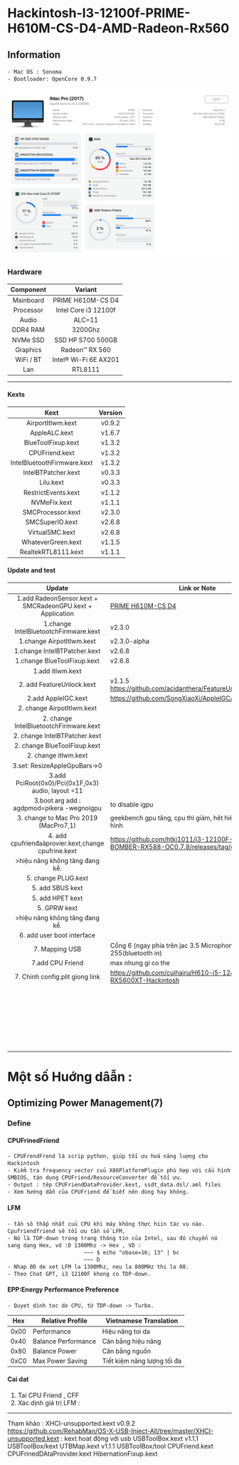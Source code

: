 # Hackintosh-I3-12100f-PRIME-H610M-CS-D4-AMD-Radeon-Rx560

## Information
    - Mac OS : Sonoma
    - Bootloader: OpenCore 0.9.7
![Alt text](image.png)

### Hardware

| Component |        Variant        |
| :-------: | :-------------------: |
| Mainboard |   PRIME H610M-CS D4   |
| Processor | Intel Core i3 12100f  |
|   Audio   |        ALC=11         |
| DDR4 RAM  |        3200Ghz        |
| NVMe SSD  |   SSD HP S700 500GB   |
| Graphics  |    Radeon™ RX 560     |
| WiFi / BT | Intel® Wi-Fi 6E AX201 |
|    Lan    |        RTL8111        |

---

#### Kexts

|            Kext             | Version |
| :-------------------------: | :-----: |
|      AirportItlwm.kext      | v0.9.2  |
|        AppleALC.kext        | v1.6.7  |
|     BlueToolFixup.kext      | v1.3.2  |
|       CPUFriend.kext        | v1.3.2  |
| IntelBluetoothFirmware.kext | v1.3.2  |
|     IntelBTPatcher.kext     | v0.3.3  |
|          Lilu.kext          | v0.3.3  |
|     RestrictEvents.kext     | v1.1.2  |
|        NVMeFix.kext         | v1.1.1  |
|      SMCProcessor.kext      | v2.3.0  |
|       SMCSuperIO.kext       | v2.6.8  |
|       VirtualSMC.kext       | v2.6.8  |
|     WhateverGreen.kext      | v1.1.5  |
|     RealtekRTL8111.kext     | v1.1.1  |


#### Update and test

|                           Update                            | Link or Note                                                                          | Result |
| :---------------------------------------------------------: | ------------------------------------------------------------------------------------- | ------ |
| 1.add RadeonSensor.kext  +  SMCRadeonGPU.kext + Application | [PRIME H610M-CS D4](https://github.com/aluveitie/RadeonSensor)                        | OK     |
|            1.change IntelBluetootchFirmware.kext            | v2.3.0                                                                                | NG     |
|                  1.change AirpotItlwm.kext                  | v2.3.0-alpha                                                                          | NG     |
|                1.change IntelBTPatcher.kext                 | v2.6.8                                                                                | NG     |
|                 1.change BlueToolFixup.kext                 | v2.6.8                                                                                | NG     |
|                      1.add itlwm.kext                       |                                                                                       | NG     |
|                  2. add FeatureUnlock.kext                  | v1.1.5 https://github.com/acidanthera/FeatureUnlock/releases                          | Keep   |
|                     2.add AppleIGC.kext                     | https://github.com/SongXiaoXi/AppleIGC/releases/tag/v1.4                              | Keep   |
|                2. change   AirpotItlwm.kext                 |                                                                                       | NG     |
|           2. change IntelBluetootchFirmware.kext            |                                                                                       | NG     |
|                2. change IntelBTPatcher.kext                |                                                                                       | NG     |
|                2. change BlueToolFixup.kext                 |                                                                                       | NG     |
|                    2. change itlwm.kext                     |                                                                                       | NG     |
|                3.set: ResizeAppleGpuBars->0                 |                                                                                       | Keep   |
|     3.add PciRoot(0x0)/Pci(0x1F,0x3) audio, layout =11      |                                                                                       | Keep   |
|         3.boot arg add :  agdpmod=pikera -wegnoigpu         | to disable igpu                                                                       | Keep   |
|           3. change to Mac Pro 2019  (MacPro7,1)            | geekbench gpu tăng, cpu thì giảm, hêt hiên tuợng giật màn hình                        | Keep   |
|     4. add cpufrienđaâprovier.kext,change cpufrine.kext     | https://github.com/htkj1011/i3-12100F-MSI-H610M-BOMBER-RX588-OC0.7.8/releases/tag/dev | Keep   |
|               >hiệu năng không tăng đang kể.                |                                                                                       |        |
|                     5. change PLUG.kext                     |                                                                                       | del    |
|                      5. add SBUS kext                       |                                                                                       | del    |
|                      5. add HPET kext                       |                                                                                       | del    |
|                        5. GPRW kext                         |                                                                                       | del    |
|               >hiệu năng không tăng đang kể.                |                                                                                       |        |
|                 6. add user boot interface                  |                                                                                       | OK     |
|                       7. Mapping USB                        | Cổng 6 (ngay phía trên jac 3.5 Microphone ) set type 255(bluetooth in)                |        |
|                      7.add CPU Friend                       | max nhung gi co the                                                                   |        |
|               7. Chinh config.plit giong link               | https://github.com/cuihairu/H610-i5-12400F-RX5600XT-Hackintosh                        |        |
|                                                             |                                                                                       |        |
|                                                             |                                                                                       |        |
|                                                             |                                                                                       |        |
|                                                             |                                                                                       |        |
|                                                             |                                                                                       |        |
|                                                             |                                                                                       |        |
|                                                             |                                                                                       |        |
|                                                             |                                                                                       |        |
|                                                             |                                                                                       |        |
|                                                             |                                                                                       |        |
|                                                             |                                                                                       |        |
|                                                             |                                                                                       |        |
|                                                             |                                                                                       |        |
|                                                             |                                                                                       |        |
|                                                             |                                                                                       |        |
|                                                             |                                                                                       |        |
|                                                             |                                                                                       |        |
|                                                             |                                                                                       |        |
|                                                             |                                                                                       |        |
|                                                             |                                                                                       |        |
|                                                             |                                                                                       |        |
|                                                             |                                                                                       |        |
|                                                             |                                                                                       |        |
|                                                             |                                                                                       |        |
|                                                             |                                                                                       |        |
|                                                             |                                                                                       |        |
|                                                             |                                                                                       |        |
|                                                             |                                                                                       |        |



# Một số Huớng dâẫn :
## Optimizing Power Management(7)
### Define
#### CPUFrinedFriend
    - CPUFrendFrend là scrip python, giúp tối ưu hoá năng luợng cho Hackintosh
    - Kiểm tra frequency vector cuủ X86PlatformPlugin phù hợp với cấu hình SMBIOS, tận dụng CPUFriend/ResourceConverter để tối ưu.
    - Output : têp CPUFriendDataProvider.kext, ssdt_data.dsl/.aml files
    - Xem hướng dẫn của CPUFriend để biết nên dùng hay không.
#### LFM
    - tần sô thấp nhất cuủ CPU khi máy không thực hiin tác vụ nào. Cpufriendfriend sẽ tối ưu tần số LFM,
    - Nó là TDP-down trong trang thông tin của Intel, sau đó chuyển nó sang dạng Hex, vd :D 1300Mhz -> Hex , VD :
                            ~~~ $ echo "obase=16; 13" | bc
                            ~~~ D
    - Nhap 0D de xet LFM la 1300Mhz, neu la 800MHz thi la 08.
    - Theo Chat GPT, i3 12100F khong co TDP-down.
#### EPP:Energy Performance Preference
    - Quyet dinh toc do CPU, từ TDP-down -> Turbo. 

| Hex  | Relative Profile    | Vietnamese Translation      |
| ---- | ------------------- | --------------------------- |
| 0x00 | Performance         | Hiệu năng toi da            |
| 0x40 | Balance Performance | Cân bằng hiệu năng          |
| 0x80 | Balance Power       | Cân bằng nguồn              |
| 0xC0 | Max Power Saving    | Tiết kiệm năng lượng tối đa |

#### Cai dat

  1. Tai CPU Friend , CFF
  2. Xác dịnh giá trị LFM : 

---

Tham khảo :  XHCI-unsupported.kext	v0.9.2	https://github.com/RehabMan/OS-X-USB-Inject-All/tree/master/XHCI-unsupported.kext : kext hoat động với usb 
USBToolBox.kext	v1.1.1	USBToolBox/kext
UTBMap.kext	v1.1.1	USBToolBox/tool
CPUFriend.kext
CPUFrinedDAtaProvider.kext
HibernationFixup.kext